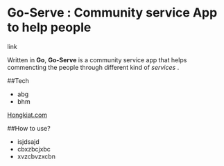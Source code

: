 # Go-Serve : Community service App to help people

link

Written in **Go**, **Go-Serve** is a community service app that helps commencting the people through different kind of *services* .



##Tech

- abg 
- bhm

[Hongkiat.com](https://www.youtube.com/watch?v=qC3OqLNz6rY)

##How to use?

- isjdsajd
- cbxzbcjxbc
- xvzcbvzxcbn



